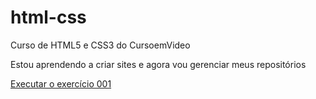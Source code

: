 # html-css
 Curso de HTML5 e CSS3 do CursoemVideo

Estou aprendendo a criar sites e agora vou gerenciar meus repositórios

<a href="https://rodrishud.github.io/html-css/exercicios/ex001/index.html">Executar o exercício 001</a>